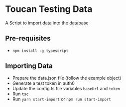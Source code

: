 # Toucan Testing Data
A Script to import data into the database

## Pre-requisites
- `npm install -g typescript`

## Importing Data
- Prepare the data.json file (follow the example object)
- Generate a test token in auth0
- Update the config.ts file variables `baseUrl` and `token`
- Run `tsc`
- Run `yarn start-import` or `npm run start-import`
